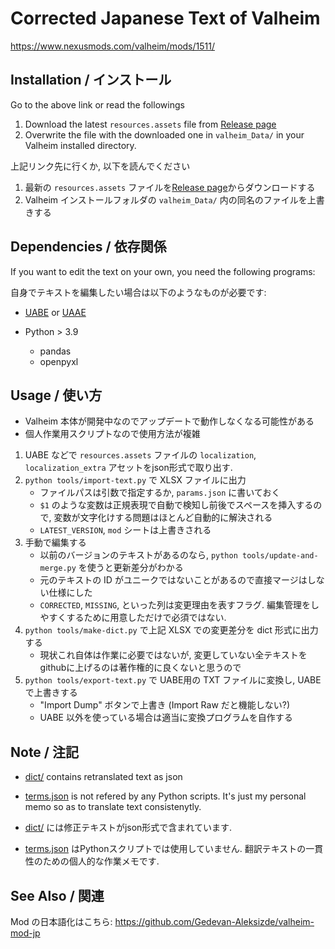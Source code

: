 # Corrected Japanese Text of Valheim

https://www.nexusmods.com/valheim/mods/1511/

## Installation / インストール

Go to the above link or read the followings

1. Download the latest `resources.assets` file from [Release page](https://github.com/Gedevan-Aleksizde/valheim-ja/releases)
2. Overwrite the file with the downloaded one in  `valheim_Data/` in your Valheim installed directory.

上記リンク先に行くか, 以下を読んでください

1. 最新の `resources.assets` ファイルを[Release page](https://github.com/Gedevan-Aleksizde/valheim-ja/releases)からダウンロードする
2. Valheim インストールフォルダの `valheim_Data/` 内の同名のファイルを上書きする

## Dependencies / 依存関係

If you want to edit the text on your own, you need the following programs:

自身でテキストを編集したい場合は以下のようなものが必要です:

* [UABE](https://github.com/DerPopo/UABE) or [UAAE](https://github.com/Igor55x/UAAE)
* Python > 3.9

    * pandas
    * openpyxl

## Usage / 使い方

* Valheim 本体が開発中なのでアップデートで動作しなくなる可能性がある
* 個人作業用スクリプトなので使用方法が複雑

1. UABE などで `resources.assets` ファイルの `localization`, `localization_extra` アセットをjson形式で取り出す.
1.  `python tools/import-text.py` で XLSX ファイルに出力
    * ファイルパスは引数で指定するか, `params.json` に書いておく
    * `$1` のような変数は正規表現で自動で検知し前後でスペースを挿入するので, 変数が文字化けする問題はほとんど自動的に解決される
    * `LATEST_VERSION`, `mod` シートは上書きされる
1. 手動で編集する
    * 以前のバージョンのテキストがあるのなら, `python tools/update-and-merge.py` を使うと更新差分がわかる
    * 元のテキストの ID がユニークではないことがあるので直接マージはしない仕様にした
    * `CORRECTED`, `MISSING`, といった列は変更理由を表すフラグ. 編集管理をしやすくするために用意しただけで必須ではない. 
1. `python tools/make-dict.py` で上記 XLSX での変更差分を dict 形式に出力する
	* 現状これ自体は作業に必要ではないが, 変更していない全テキストをgithubに上げるのは著作権的に良くないと思うので
1. `python tools/export-text.py` で UABE用の TXT ファイルに変換し, UABE で上書きする
    * "Import Dump" ボタンで上書き (Import Raw だと機能しない?)
    * UABE 以外を使っている場合は適当に変換プログラムを自作する


## Note / 注記

* [dict/](dict/) contains retranslated text as json
* [terms.json](terms.json) is not refered by any Python scripts. It's just my personal memo so as to translate text consistenytly.

* [dict/](dict/) には修正テキストがjson形式で含まれています.
* [terms.json](terms.json) はPythonスクリプトでは使用していません. 翻訳テキストの一貫性のための個人的な作業メモです.


## See Also / 関連

Mod の日本語化はこちら: https://github.com/Gedevan-Aleksizde/valheim-mod-jp
